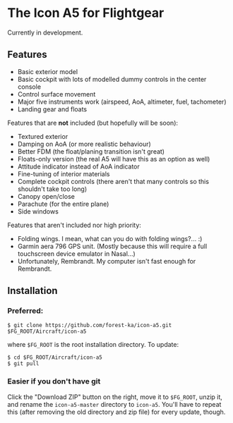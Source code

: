 # The Icon A5 for Flightgear

Currently in development.

## Features

* Basic exterior model
* Basic cockpit with lots of modelled dummy controls in the center console
* Control surface movement
* Major five instruments work (airspeed, AoA, altimeter, fuel, tachometer)
* Landing gear and floats

Features that are **not** included (but hopefully will be soon):

* Textured exterior
* Damping on AoA (or more realistic behaviour)
* Better FDM (the float/planing transition isn't great)
* Floats-only version (the real A5 will have this as an option as well)
* Attitude indicator instead of AoA indicator
* Fine-tuning of interior materials
* Complete cockpit controls (there aren't that many controls so this shouldn't take too long)
* Canopy open/close
* Parachute (for the entire plane)
* Side windows

Features that aren't included nor high priority:

* Folding wings. I mean, what can you do with folding wings?... :)
* Garmin aera 796 GPS unit. (Mostly because this will require a full touchscreen device emulator in Nasal...)
* Unfortunately, Rembrandt. My computer isn't fast enough for Rembrandt.

## Installation

### Preferred:

    $ git clone https://github.com/forest-ka/icon-a5.git $FG_ROOT/Aircraft/icon-a5

where `$FG_ROOT` is the root installation directory. To update:

    $ cd $FG_ROOT/Aircraft/icon-a5
    $ git pull

### Easier if you don't have git

Click the "Download ZIP" button on the right, move it to `$FG_ROOT`, unzip it, and rename the
`icon-a5-master` directory to `icon-a5`.
You'll have to repeat this (after removing the old directory and zip file) for every update, though.
